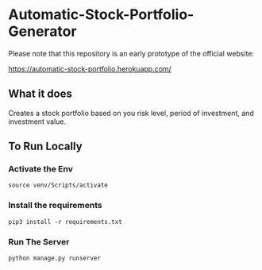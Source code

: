 # Automatic-Stock-Portfolio-Generator

Please note that this repository is an early prototype of the official website:

https://automatic-stock-portfolio.herokuapp.com/

## What it does

Creates a stock portfolio based on you risk level, period of investment, and investment value.

## To Run Locally

### Activate the Env

```
source venv/Scripts/activate
```

### Install the requirements

```
pip3 install -r requirements.txt
```


### Run The Server

```
python manage.py runserver
```

